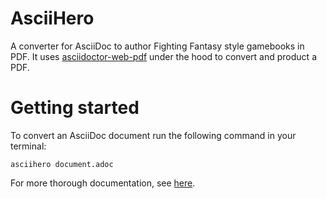 # AsciiHero

A converter for AsciiDoc to author Fighting Fantasy style gamebooks in PDF.
It uses [asciidoctor-web-pdf](https://github.com/ggrossetie/asciidoctor-web-pdf) under the hood to convert and product a PDF.

# Getting started

To convert an AsciiDoc document run the following command in your terminal:

```console
asciihero document.adoc
```

For more thorough documentation, see [here](https://mrombout.github.io/asciihero).
